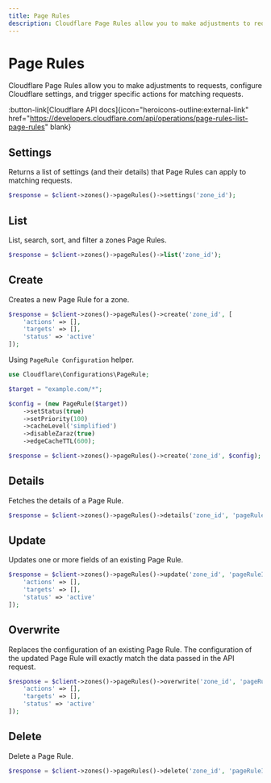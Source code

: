 ```yaml
---
title: Page Rules
description: Cloudflare Page Rules allow you to make adjustments to requests, configure Cloudflare settings, and trigger specific actions for matching requests.
---
```


# Page Rules

Cloudflare Page Rules allow you to make adjustments to requests, configure Cloudflare settings, and trigger specific actions for matching requests.

:button-link[Cloudflare API docs]{icon="heroicons-outline:external-link" href="https://developers.cloudflare.com/api/operations/page-rules-list-page-rules" blank}

## Settings

Returns a list of settings (and their details) that Page Rules can apply to matching requests.

```php [php]
$response = $client->zones()->pageRules()->settings('zone_id');
```

## List

List, search, sort, and filter a zones Page Rules.

```php [php]
$response = $client->zones()->pageRules()->list('zone_id');
```

## Create

Creates a new Page Rule for a zone.

```php [php]
$response = $client->zones()->pageRules()->create('zone_id', [
    'actions' => [],
    'targets' => [],
    'status' => 'active'
]);
```

Using `PageRule Configuration` helper.

```php [php]
use Cloudflare\Configurations\PageRule;

$target = "example.com/*";

$config = (new PageRule($target))
    ->setStatus(true)
    ->setPriority(100)
    ->cacheLevel('simplified')
    ->disableZaraz(true)
    ->edgeCacheTTL(600);

$response = $client->zones()->pageRules()->create('zone_id', $config);
```

## Details

Fetches the details of a Page Rule. 

```php [php]
$response = $client->zones()->pageRules()->details('zone_id', 'pageRuleId');
```

## Update

Updates one or more fields of an existing Page Rule.

```php [php]
$response = $client->zones()->pageRules()->update('zone_id', 'pageRuleId', [
    'actions' => [],
    'targets' => [],
    'status' => 'active'
]);
```

## Overwrite

Replaces the configuration of an existing Page Rule. The configuration of the updated Page Rule will exactly match the data passed in the API request.

```php [php]
$response = $client->zones()->pageRules()->overwrite('zone_id', 'pageRuleId', [
    'actions' => [],
    'targets' => [],
    'status' => 'active'
]);
```

## Delete

Delete a Page Rule.

```php [php]
$response = $client->zones()->pageRules()->delete('zone_id', 'pageRuleId');
```